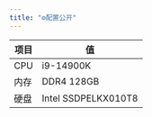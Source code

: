 ```yaml
---
title: "⚙️配置公开"
---
```


| 项目 | 值 |
| --- | --- |
| CPU | i9-14900K |
| 内存 | DDR4 128GB |
| 硬盘 | Intel SSDPELKX010T8 |

